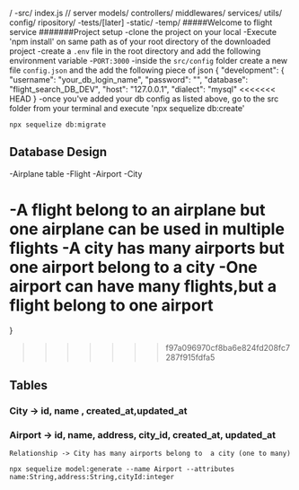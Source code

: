 /
    -src/
       index.js // server
       models/
       controllers/
       middlewares/
       services/
       utils/
       config/
       ripository/
    -tests/[later]
    -static/
    -temp/
    #####Welcome  to flight service
    #######Project setup
    -clone the project on your local
    -Execute 'npm install' on same path as of your root directory of the downloaded project
    -create a `.env` file in the root directory and add the following environment variable
       -`PORT:3000`
    -inside the `src/config` folder create a new file `config.json` and the add the following piece of json
    {
  "development": {
    "username": "your_db_login_name",
    "password": "<Your password>",
    "database": "flight_search_DB_DEV",
    "host": "127.0.0.1",
    "dialect": "mysql"
<<<<<<< HEAD
  }
  -once you've added your db config as listed above, go to the src folder from your terminal and execute 'npx sequelize db:create'

  `npx sequelize db:migrate`

  ## Database Design
   -Airplane table
   -Flight
   -Airport
   -City

   -A flight belong to an airplane but one airplane can be used in multiple flights
   -A city has many airports but one airport belong to a city
   -One airport can have many flights,but a flight belong to one airport
=======
  }
>>>>>>> f97a096970cf8ba6e824fd208fc7287f915fdfa5

## Tables 

### City -> id, name , created_at,updated_at
### Airport -> id, name, address, city_id, created_at, updated_at
    Relationship -> City has many airports belong to  a city (one to many)
  ```npx sequelize model:generate --name Airport --attributes name:String,address:String,cityId:integer```